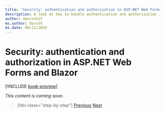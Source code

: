 ```yaml
---
title: 'Security: authentication and authorization in ASP.NET Web Forms and Blazor'
description: A look at how to handle authentication and authorization in ASP.NET Web Forms and Blazor
author: danroth27
ms.author: daroth
ms.date: 09/11/2019
---
```

# Security: authentication and authorization in ASP.NET Web Forms and Blazor

[!INCLUDE [book-preview](../../../includes/book-preview.md)]

*This content is coming soon.*

>[!div class="step-by-step"]
>[Previous](config.md)
>[Next](migration.md)
